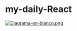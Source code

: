 # my-daily-React
[![Diagrama-en-blanco.png](https://i.postimg.cc/Ls6jh2DW/Diagrama-en-blanco.png)](https://postimg.cc/dhphxMzR)
